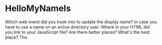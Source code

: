 # HelloMyNameIs
Which web event did you hook into to update the display name? in case you have to use a name on an active directory user.
Where in your HTML did you link to your JavaScript file? Are there better places? What's the best place? The <script> tag can be placed in the <head> section of your HTML, in the <body> section, or after the </body> close tag, depending on when you want the JavaScript to load.I personaly prefered up above the head section,but in case im uing JavaSript inside the HTML file I'll rather use it below the </body> tag.
Why is it best practice to store your CSS/JS in external files rather than in your HTML file?. --Organiztion on your files, depending on the type is done, it will be necesary to write long lines of code in each file, making the editing work in a future  dificult.
